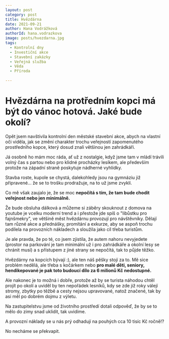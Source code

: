 ```yaml
---
layout: post
category: post
title: Hvězdárna    
date: 2021-09-21
author: Hana Vodrážková
authorId: hana.vodrazkova
image: posts/hvezdarna.jpg
tags:
  - Kontrolní dny
  - Investiční akce
  - Stavební zakázky
  - Veřejná služba
  - Věda
  - Příroda
  
---
```


# Hvězdárna na protředním kopci má být do vánoc hotová. Jaké bude okolí?

Opět jsem navštívila kontrolní den městské stavební akce, abych na vlastní oči viděla, jak se změní charakter trochu veřejností 
zapomenutého prostředního kopce, který dosud znali většinou jen zahrádkáři.

Já osobně ho mám moc ráda, ať už z nostalgie, když jsme tam v mládí trávili volný čas s partou nebo pro klidné procházky lesíkem, 
ale především protože na západní straně poskytuje nádherné vyhlídky.

Stavba roste, kupole se chystá, dalekohledy jsou na gymnáziu již připravené... že se to trošku prodražuje, na to už jsme zvyklí.

Co mě však zaujalo je, že se moc **nepočítá s tím, že tam bude chodit veřejnost nebo jen minimálně.**

Že bude obsluha dálková a můžeme si záběry skouknout z domova na youtube je vcelku moderní trend a i přestože jde spíš o "libůstku pro fajnšmekry", ve většině měst hvězdárnu provozují pro návštěvníky. Dělají tam různé akce a přednášky, promítání a exkurze, 
aby se aspoň trochu podílela na provozních nákladech a sloužila jako cíl třeba turistům.

Je ale pravda, že po té, co jsem zjistila, že autem nahoru nevyjedete (prostor na parkování je tam minimální už i pro zahrádkáře a okolní lesy se chránit musí) a s přístupem z jiné strany se nepočítá, tak to půjde těžko.

Hvězdárny na kopcích bývají :), ale ten náš pěšky stojí za to.
Mě sice problém nedělá, ale třeba s kočárkem nebo **pro malé děti, seniory, hendikepované je pak toto budoucí dílo za 6 milionů Kč nedostupné.**

Ale nakonec je to možná i dobře, protože až by se turista náhodou chtěl projít po okolí a uviděl by ten nepořádek lesníků, kdy se zde již roky válejí stromy, 
zbytky po těžbě a cesty nejsou upravované, natož značené, tak by asi měl po dobrém dojmu z výletu.

Na zastupitelstvu jsme od životního prostředí dotali odpověď, že by se to mělo do zimy snad uklidit, tak uvidíme. 

A provozní náklady se u nás prý odhadují na pouhých cca 10 tisíc Kč ročně!?

No necháme se překvapit. 


